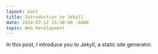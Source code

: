 ```yaml
---
layout: post
title: Introduction to Jekyll
date: 2024-07-12 15:30:00 -0400
topic: Web Development
---
```


In this post, I introduce you to Jekyll, a static site generator.
